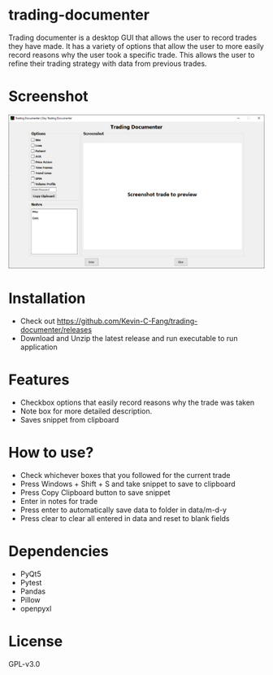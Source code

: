 # trading-documenter
Trading documenter is a desktop GUI that allows the user to record trades they have made. It has a variety of options that allow the user to more easily record reasons why the user took a specific trade. This allows the user to refine their trading strategy with data from previous trades.

# Screenshot
![Example of the Trading Documenter GUI](imgs/application/example.PNG)

# Installation
* Check out https://github.com/Kevin-C-Fang/trading-documenter/releases
* Download and Unzip the latest release and run executable to run application

# Features
* Checkbox options that easily record reasons why the trade was taken
* Note box for more detailed description.
* Saves snippet from clipboard

# How to use?
* Check whichever boxes that you followed for the current trade
* Press Windows + Shift + S and take snippet to save to clipboard
* Press Copy Clipboard button to save snippet
* Enter in notes for trade
* Press enter to automatically save data to folder in data/m-d-y
* Press clear to clear all entered in data and reset to blank fields

# Dependencies
* PyQt5
* Pytest
* Pandas
* Pillow
* openpyxl

# License
GPL-v3.0 
